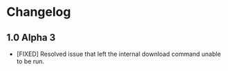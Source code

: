 # Changelog

## 1.0 Alpha 3

* [FIXED] Resolved issue that left the internal download command unable to be run.
